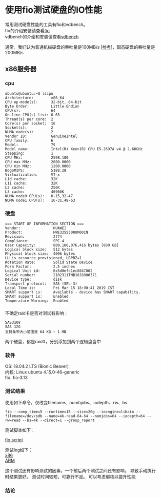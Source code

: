 使用fio测试硬盘的IO性能
===============
常用测试硬盘性能的工具有fio和vdbench。  
fio的介绍安装请查看[fio](fio.md)  
vdbench的介绍和安装请查看[vdbench](vdbench.md)

通常，我们认为普通机械硬盘的吞吐量是100MB/s [[参考]](https://hdd.userbenchmark.com/#)，固态硬盘的吞吐量是200MB/s
## x86服务器

### cpu
```
ubuntu@ubuntu:~$ lscpu
Architecture:        x86_64
CPU op-mode(s):      32-bit, 64-bit
Byte Order:          Little Endian
CPU(s):              64
On-line CPU(s) list: 0-63
Thread(s) per core:  2
Core(s) per socket:  16
Socket(s):           2
NUMA node(s):        2
Vendor ID:           GenuineIntel
CPU family:          6
Model:               79
Model name:          Intel(R) Xeon(R) CPU E5-2697A v4 @ 2.60GHz
Stepping:            1
CPU MHz:             2598.100
CPU max MHz:         2600.0000
CPU min MHz:         1200.0000
BogoMIPS:            5188.28
Virtualization:      VT-x
L1d cache:           32K
L1i cache:           32K
L2 cache:            256K
L3 cache:            40960K
NUMA node0 CPU(s):   0-15,32-47
NUMA node1 CPU(s):   16-31,48-63
```

### 硬盘
```
=== START OF INFORMATION SECTION ===
Vendor:               HUAWEI
Product:              HWE32SS3008M001N
Revision:             2774
Compliance:           SPC-4
User Capacity:        800,166,076,416 bytes [800 GB]
Logical block size:   512 bytes
Physical block size:  4096 bytes
LU is resource provisioned, LBPRZ=1
Rotation Rate:        Solid State Device
Form Factor:          2.5 inches
Logical Unit id:      0x5d0efc1ec8047002
Serial number:        2102311TNB10J8000371
Device type:          disk
Transport protocol:   SAS (SPL-3)
Local Time is:        Fri Mar 15 18:00:41 2019 CST
SMART support is:     Available - device has SMART capability.
SMART support is:     Enabled
Temperature Warning:  Enabled
```

###
不确定raid卡是否对测试有影响：
```
SAS3108
SAS 12G
支持条带大小范围是 64 KB ~ 1 MB
```
两个硬盘，都是raid0，分别添加到两个逻辑盘当中

### 软件

OS:     18.04.2 LTS (Bionic Beaver)  
内核:   Linux ubuntu 4.15.0-46-generic  
fio:    fio-3.13


### 测试结果
使用如下命令，仅改变filename、numbjobs、iodepth、rw、bs
```shell
fio --ramp_time=5 --runtime=15 --size=20g --ioengine=libaio --filename=/dev/sdb --name=4k-read-64-64 --numjobs=64 --iodepth=64 --rw=read --bs=4k --direct=1 --group_report 
```
测试脚本如下：

[fio script](resources/fio_all.md)

测试log如下：  
[x86](resources/excel_x86.txt)  
[ARM](resources/excel_arm.txt)

这个测试还有影响测试的因素，一个前后两个测试之间还有影响， 导致手动执行时结果更好。
测试时间较短，可靠行不足。
可以考虑绑核以提升性能


### 结论

